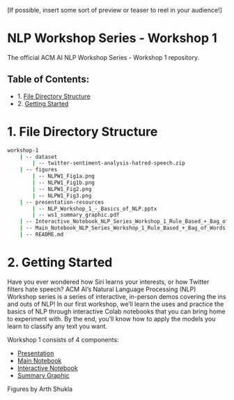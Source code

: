 [If possible, insert some sort of preview or teaser to reel in your audience!]

# NLP Workshop Series - Workshop 1
The official ACM AI NLP Workshop Series - Workshop 1 repository.

## Table of Contents:

<div class="alert alert-block alert-info">
<ul>
    <li>1. <a href="#1.-file-directory-structure">File Directory Structure</a></li>
    <li>2. <a href="#2.-getting-started">Getting Started</a></li>
</ul>
</div>

# 1. File Directory Structure

```bash
workshop-1
    | -- dataset
        | -- twitter-sentiment-analysis-hatred-speech.zip
    | -- figures
        | -- NLPW1_Fig1a.png
        | -- NLPW1_Fig1b.png
        | -- NLPW1_Fig2.png
        | -- NLPW1_Fig3.png
    | -- presentation-resources
        | -- NLP_Workshop_1_-_Basics_of_NLP.pptx
        | -- ws1_summary_graphic.pdf
    | -- Interactive_Notebook_NLP_Series_Workshop_1_Rule_Based_+_Bag_of_Words.ipynb
    | -- Main_Notebook_NLP_Series_Workshop_1_Rule_Based_+_Bag_of_Words.ipynb
    | -- README.md

```

# 2. Getting Started

Have you ever wondered how Siri learns your interests, or how Twitter filters hate speech? ACM AI’s Natural Language Processing (NLP) Workshop series is a series of interactive, in-person demos covering the ins and outs of NLP!  In our first workshop, we’ll learn the uses and practice the basics of NLP through interactive Colab notebooks that you can bring home to experiment with. By the end, you’ll know how to apply the models you learn to classify any text you want.


Workshop 1 consists of 4 components:
- [Presentation](./presentation-resources/NLP_Workshop_1_-_Basics_of_NLP.pptx)
- [Main Notebook](./Main_Notebook_NLP_Series_Workshop_1_Rule_Based_+_Bag_of_Words.ipynb)
- [Interactive Notebook](./Interactive_Notebook_NLP_Series_Workshop_1_Rule_Based_+_Bag_of_Words.ipynb)
- [Summary Graphic](./presentation-resources/ws1_summary_graphic.pdf)

Figures by Arth Shukla